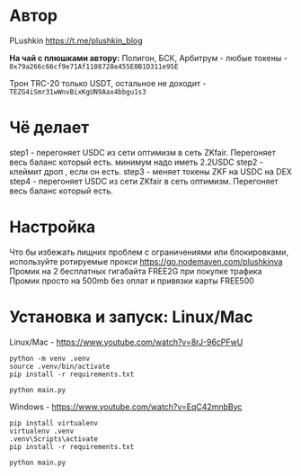 # Автор
PLushkin https://t.me/plushkin_blog        

**На чай с плюшками автору:**
Полигон, БСК, Арбитрум - любые токены - `0x79a266c66cf9e71Af1108728e455E0B1D311e95E`

Трон TRC-20 только USDT, остальное не доходит - `TEZG4iSmr31wWnvBixKgUN9Aax4bbgu1s3`

# Чё делает
step1 - перегоняет USDC из сети оптимизм в сеть ZKfair. Перегоняет весь баланс который есть. минимум надо иметь 2.2USDC
step2 - клеймит дроп , если он есть.
step3 - меняет токены ZKF на USDC  на DEX
step4 - перегоняет USDC из сети ZKfair  в сеть оптимизм. Перегоняет весь баланс который есть.

# Настройка
Что бы избежать лищних проблем с ограничениями или блокировками, используйте ротируемые прокси
https://go.nodemaven.com/plushkinva
Промик на 2 бесплатных гигабайта FREE2G  при покупке трафика
Промик просто на 500mb без оплат и привязки карты FREE500

# Установка и запуск: Linux/Mac

Linux/Mac - https://www.youtube.com/watch?v=8rJ-96cPFwU
```
python -m venv .venv
source .venv/bin/activate
pip install -r requirements.txt

python main.py
```
Windows - https://www.youtube.com/watch?v=EqC42mnbByc
```
pip install virtualenv
virtualenv .venv
.venv\Scripts\activate
pip install -r requirements.txt

python main.py
```



